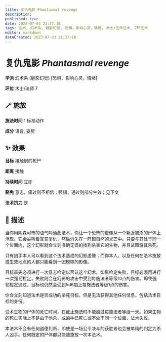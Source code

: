 ```yaml
---
title: 复仇鬼影 Phantasmal revenge
description: 
published: true
date: 2023-07-03 21:37:18
tags: 法术, 幻术系, 魅影幻觉, 恐惧，影响心灵，情绪, 术士/法师法术, 7环法术
editor: markdown
dateCreated: 2023-07-03 21:37:18
---
```


# **复仇鬼影** *Phantasmal revenge*

**学派** 幻术系 (魅影幻觉) \[恐惧，影响心灵，情绪\] 

**环位** 术士/法师 7

## 🪄 施放

**施法时间** 1 标准动作

**成分** 语言, 姿势

## ✨ 效果 

**目标** 接触到的死尸 

**距离** 接触  

**持续时间** 立即 

**豁免** 意志，痛过则不相信；强韧，通过则部分生效；见下文

**法术抗力** 是

## 📖 描述

当你用阴森可怖的语气吟诵此法术，你让一个恐怖的虚像从一个新近被杀的尸体上浮现。它会尖叫着宣誓复仇，然后消失在一阵超自然的光芒中。只要与其处于同一个位面内，这个幻影就会立刻准确无误的找到杀害它的生物，并且试图将其杀死。

只有凶手本人可以看到这个法术造成的幻影虚像；而你本人，以及任何在法术施放或生效地点的人都只能看到一团模糊的影像。

目标首先必须进行一次意志检定以否认这个幻术。如果检定失败，目标必须再进行一次强韧检定，失败则会在幻影的攻击中受到每施法者等级10点的伤害。即使强韧检定通过，目标也仍然会受到5d6加上每施法者等级1点的伤害。

你会立刻知道法术是否成功的杀死目标，但是无法获得其他任何信息，包括法术目标的身份。

受术生物的尸体的死亡时间，在截止施法时不能超过每施法者等级一天。如果生物的死亡实际上不是由于他杀，或凶手已死亡或不处于同一个位面，法术失败。

本法术不会有任何道德判断，即使是一场公平决斗的获胜者也会被单纯的判定为杀人凶手。任何既定的尸体都只能被施放一次本法术。
    